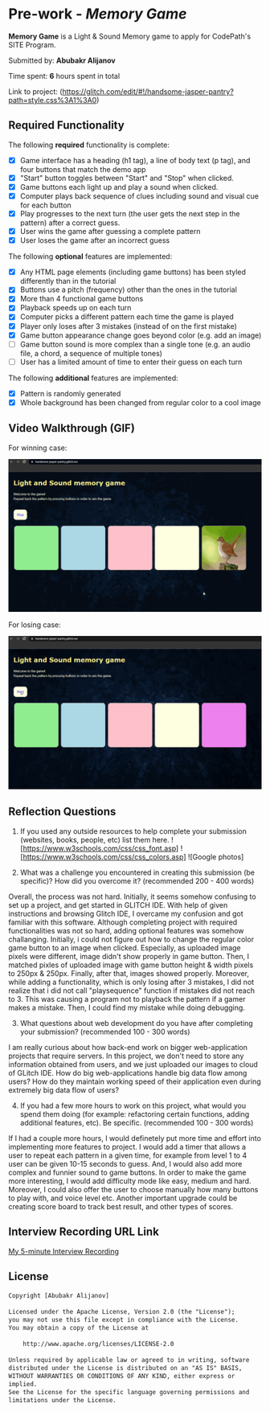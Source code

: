 # Pre-work - *Memory Game*

**Memory Game** is a Light & Sound Memory game to apply for CodePath's SITE Program. 

Submitted by: **Abubakr Alijanov**

Time spent: **6** hours spent in total

Link to project: (https://glitch.com/edit/#!/handsome-jasper-pantry?path=style.css%3A1%3A0)

## Required Functionality

The following **required** functionality is complete:

* [x] Game interface has a heading (h1 tag), a line of body text (p tag), and four buttons that match the demo app
* [x] "Start" button toggles between "Start" and "Stop" when clicked. 
* [x] Game buttons each light up and play a sound when clicked. 
* [x] Computer plays back sequence of clues including sound and visual cue for each button
* [x] Play progresses to the next turn (the user gets the next step in the pattern) after a correct guess. 
* [x] User wins the game after guessing a complete pattern
* [x] User loses the game after an incorrect guess

The following **optional** features are implemented:

* [x] Any HTML page elements (including game buttons) has been styled differently than in the tutorial
* [x] Buttons use a pitch (frequency) other than the ones in the tutorial
* [x] More than 4 functional game buttons
* [x] Playback speeds up on each turn
* [x] Computer picks a different pattern each time the game is played
* [x] Player only loses after 3 mistakes (instead of on the first mistake)
* [x] Game button appearance change goes beyond color (e.g. add an image)
* [ ] Game button sound is more complex than a single tone (e.g. an audio file, a chord, a sequence of multiple tones)
* [ ] User has a limited amount of time to enter their guess on each turn

The following **additional** features are implemented:

- [x] Pattern is randomly generated
- [x] Whole background has been changed from regular color to a cool image 

## Video Walkthrough (GIF)

For winning case:

![](https://github.com/Abubakr2000/Sound-Memory-Game/blob/main/walkthrough1.gif)

For losing case:

![](https://github.com/Abubakr2000/Sound-Memory-Game/blob/main/walkthrough2.gif)


## Reflection Questions
1. If you used any outside resources to help complete your submission (websites, books, people, etc) list them here. 
![https://www.w3schools.com/css/css_font.asp]
![https://www.w3schools.com/css/css_colors.asp]
![Google photos]

2. What was a challenge you encountered in creating this submission (be specific)? How did you overcome it? (recommended 200 - 400 words) 

Overall, the process was not hard. Initially, it seems somehow confusing to set up a project, and get started in GLITCH IDE. With help of given instructions and browsing Glitch IDE, I overcame my confusion and got familiar with this software. Although completing project with required functionalities was not so hard, adding optional features was somehow challanging. Initially, i could not figure out how to change the regular color game button to an image when clicked. Especially, as uploaded image pixels were different, image didn't show properly in game button. Then, I matched pixles of uploaded image with game button height & width pixels to 250px & 250px. Finally, after that, images showed properly. Moreover, while adding a functionality, which is only losing after 3 mistakes, I did not realize that i did not call "playsequence" function if mistakes did not reach to 3. This was causing a program not to playback the pattern if a gamer makes a mistake. Then, I could find my mistake while doing debugging.

3. What questions about web development do you have after completing your submission? (recommended 100 - 300 words) 

I am really curious about how back-end work on bigger web-application projects that require servers. In this project, we don't need to store any information obtained from users, and we just uploaded our images to cloud of GLitch IDE. How do big web-applications handle big data flow among users? How do they maintain working speed of their application even during extremely big data flow of users? 

4. If you had a few more hours to work on this project, what would you spend them doing (for example: refactoring certain functions, adding additional features, etc). Be specific. (recommended 100 - 300 words) 

If I had a couple more hours, I would definetely put more time and effort into implementing more features to project. I would add a timer that allows a user to repeat each pattern in a given time, for example from level 1 to 4 user can be given 10-15 seconds to guess. And, I would also add more complex and funnier sound to game buttons. In order to make the game more interesting, I would add difficulty mode like easy, medium and hard. Moreover, I could also offer the user to choose manually how many buttons to play with, and voice level etc. Another important upgrade could be creating score board to track best result, and other types of scores.



## Interview Recording URL Link

[My 5-minute Interview Recording](https://www.kapwing.com/videos/6247ec79acf9c8006d59f6ec)


## License

    Copyright [Abubakr Alijanov]

    Licensed under the Apache License, Version 2.0 (the "License");
    you may not use this file except in compliance with the License.
    You may obtain a copy of the License at

        http://www.apache.org/licenses/LICENSE-2.0

    Unless required by applicable law or agreed to in writing, software
    distributed under the License is distributed on an "AS IS" BASIS,
    WITHOUT WARRANTIES OR CONDITIONS OF ANY KIND, either express or implied.
    See the License for the specific language governing permissions and
    limitations under the License.
